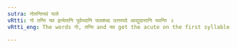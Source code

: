 ```yaml
---
sutra: गोतन्तियवं पाले
vRtti: गो तन्ति यव इत्येतानि पूर्वपदानि पालशब्द उत्तरपदे आद्युदात्तानि भवन्ति ॥
vRtti_eng: The words गो, तन्ति and यव get the acute on the first syllable when followed by पाल ॥

---
```

